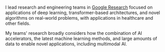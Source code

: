 I lead research and engineering teams in [Google Research](https://research.google/people/krish-eswaran/) focused on
applications of deep learning, transformer-based architectures, and novel algorithms on real-world problems, with
applications in healthcare and other fields.

My teams' research broadly considers how the combination of AI accelerators, the latest machine learning methods, and
large amounts of data to enable novel applications, including multimodal AI.
